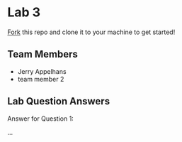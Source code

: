 # Lab 3
[Fork](https://docs.github.com/en/get-started/quickstart/fork-a-repo) this repo and clone it to your machine to get started!

## Team Members
- Jerry Appelhans
- team member 2

## Lab Question Answers

Answer for Question 1: 

...
